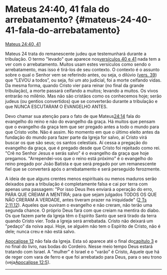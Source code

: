 # Mateus 24:40, 41 fala do arrebatamento? {#mateus-24-40-41-fala-do-arrebatamento}

[Mateus 24:40, 41](http://bibliaonline.com.br/acf/mt/24/40,41)

Mateus 24 trata do remanescente judeu que testemunhará durante a tribulação. O termo &quot;levado&quot; que aparece nos[versículos 40 e 41](http://bibliaonline.com.br/acf/mt/24/40,41) nada tem a ver com o arrebatamento. Muitos usam estes versículos como sendo o arrebatamento, mas isso é tirá-los de seu contexto. O contexto é o assunto sobre o qual o Senhor vem se referindo antes, ou seja, o dilúvio ([vers. 39](http://bibliaonline.com.br/acf/mt/24/39)) que &quot;LEVOU a todos”, ou seja, foi um ato judicial, foi a morte ceifando vidas. Da mesma forma, quando Cristo vier para reinar (no final da grande tribulação), a morte passará ceifando a muitos; levando a muitos. Os vivos entrarão no milênio. Mas não são cristãos como os conhecemos hoje; serão judeus (ou gentios convertidos) que se converterão durante a tribulação e que NUNCA ESCUTARAM O EVANGELHO ANTES.

Devo chamar sua atenção para o fato de que Mateus[24:14](http://bibliaonline.com.br/acf/mt/24/14) fala do evangelho do reino e não do evangelho da graça. Há muitos que pensam que o evangelho da graça tem que ser pregado antes a todo o mundo para que Cristo volte. Não é assim. No momento em que o último eleito antes da fundação do mundo para fazer parte da Igreja for salvo, aí Cristo virá buscar os que são seus; os santos celestiais. Aí cessa a pregação do evangelho da graça, que é pregado desde que Cristo foi rejeitado como rei. &quot;Crê no Senhor Jesus e serás salvo&quot; é o evangelho da graça que hoje pregamos. &quot;Arrependei-vos que o reino está próximo” é o evangelho do reino pregado por João Batista e que será pregado por um remanescente fiel que se converterá após o arrebatamento e será perseguido ferozmente.

A ideia de que alguns crentes menos espirituais ou menos maduros serão deixados para a tribulação é completamente falsa e cai por terra com apenas uma passagem: &quot;Por isso Deus lhes enviará a operação do erro, PARA QUE CREIAM A MENTIRA; para que sejam julgados TODOS OS QUE NÃO CRERAM A VERDADE, antes tiveram prazer na iniquidade&quot; ([2 Ts 2:11,12](http://bibliaonline.com.br/acf/2ts/2/11,12)). Aqueles que ouviram o evangelho e não creram, não terão uma segunda chance. O próprio Deus fará com que creiam na mentira do diabo. Os que fazem parte da Igreja têm o Espírito Santo que será tirado da terra quando Cristo vier. Toda a Igreja será arrebatada. Cristo não deixará um &quot;pedaço” da noiva aqui. Hoje, se alguém não tem o Espírito de Cristo, não é dele; nunca creu e não está salvo.

[Apocalipse 12](http://bibliaonline.com.br/acf/ap/12) não fala da Igreja. Esta só aparece até o final do[capítulo 3](http://bibliaonline.com.br/acf/ap/3) e no final do livro, nas bodas do Cordeiro. Nesse meio tempo Deus estará tratando com Israel. A &quot;mulher&quot; é Israel e o “varão” é Cristo, Aquele que há de reger com vara de ferro e que foi arrebatado para Deus, para o seu trono (veja[Apocalipse 12:5](http://bibliaonline.com.br/acf/ap/12/5)).

*****